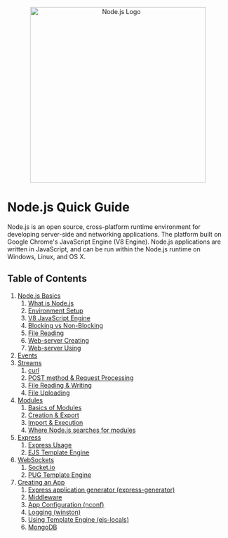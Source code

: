 <p align="center">
    <img
      alt="Node.js Logo"
      src="https://nodejs.org/static/images/logo-light.svg"
      width="400"
    />
</p>

# Node.js Quick Guide

Node.js is an open source, cross-platform runtime environment for developing server-side and networking applications. The platform built on Google Chrome's JavaScript Engine (V8 Engine). Node.js applications are written in JavaScript, and can be run within the Node.js runtime on Windows, Linux, and OS X.

## Table of Contents
1. [Node.js Basics](./1-basics/index.md)
    1. [What is Node.js](./1-basics/1-what-is-nodejs/index.md)
    2. [Environment Setup](./1-basics/2-environment-setup/index.md)
    3. [V8 JavaScript Engine](./1-basics/3-v8-javascript-engine/index.md)
    4. [Blocking vs Non-Blocking](./1-basics/4-blocking-vs-non-blocking/index.md)
    5. [File Reading](./1-basics/5-file-reading/index.md)
    6. [Web-server Creating](./1-basics/6-web-server-creating/index.md)
    7. [Web-server Using](./1-basics/7-web-server-using/index.md)
2. [Events](./2-events/index.md)
3. [Streams](./3-streams/index.md)
   1. [curl](./3-streams/index.md#curl)
   2. [POST method & Request Processing](./3-streams/index.md#HTTP-метод-POST-и-способы-обработки-запроса)
   3. [File Reading & Writing](./3-streams/index.md#Чтение-из-файла-и-запись-в-файл)
   4. [File Uploading](./3-streams/index.md#Загрузка-файла-на-сервер)
4. [Modules](./4-modules/index.md)
   1. [Basics of Modules](./4-modules/index.md#Принцип-создания-модулей)
   2. [Creation & Export](./4-modules/index.md#Создание-и-экспортирование-модулей)
   3. [Import & Execution](./4-modules/index.md#Импорт-модулей-и-выполнение)
   4. [Where Node.js searches for modules](./4-modules/index.md#Где-Node.js-ищет-модули?!)
5. [Express](./5-express/index.md)
   1. [Express Usage](./5-express/index.md#Инициализация-и-использование)
   2. [EJS Template Engine](./5-express/index.md#Шаблонизатор-EJS)
6. [WebSockets](./6-websockets/index.md)
   1. [Socket.io](./6-websockets/index.md#Socket.io)
   2. [PUG Template Engine](./6-websockets/index.md#Pug-–-HTML-шаблонизатор)
7. [Creating an App](./7-creating-app/index.md)
   1. [Express application generator (express-generator)](./7-creating-app/index.md#Создание-каркаса-приложения)
   2. [Middleware](./7-creating-app/index.md#Middleware)
   3. [App Configuration (nconf)](./7-creating-app/index.md#Конфигурация-приложения)
   4. [Logging (winston)](./7-creating-app/index.md#Логирование)
   5. [Using Template Engine (ejs-locals)](./7-creating-app/index.md#Шаблонизация-с-EJS)
   6. [MongoDB](./7-creating-app/index.md#MongoDB)
